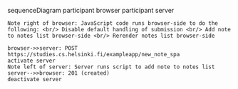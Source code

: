 sequenceDiagram
    participant browser
    participant server

    Note right of browser: JavaScript code runs browser-side to do the following: <br/> Disable default handling of submission <br/> Add note to notes list browser-side <br/> Rerender notes list browser-side

    browser->>server: POST https://studies.cs.helsinki.fi/exampleapp/new_note_spa
    activate server
    Note left of server: Server runs script to add note to notes list
    server-->>browser: 201 (created)
    deactivate server